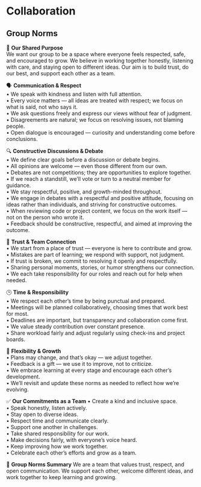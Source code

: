 # Collaboration

## Group Norms

💠 **Our Shared Purpose**  
We want our group to be a space where everyone feels respected, safe, and
encouraged to grow. We believe in working together honestly, listening with
care, and staying open to different ideas. Our aim is to build trust, do our
best, and support each other as a team.

🗣️ **Communication & Respect**  
• We speak with kindness and listen with full attention.  
• Every voice matters — all ideas are treated with respect; we focus on
what is said, not who says it.  
• We ask questions freely and express our views without fear of judgment.  
• Disagreements are natural; we focus on resolving issues, not blaming
people.  
• Open dialogue is encouraged — curiosity and understanding come before
conclusions.

🔍 **Constructive Discussions & Debate**  
• We define clear goals before a discussion or debate begins.  
• All opinions are welcome — even those different from our own.  
• Debates are not competitions; they are opportunities to explore together.  
• If we reach a standstill, we’ll vote or turn to a neutral member for
guidance.  
• We stay respectful, positive, and growth-minded throughout.  
• We engage in debates with a respectful and positive attitude, focusing on
ideas rather than individuals, and striving for constructive outcomes.  
• When reviewing code or project content, we focus on the work itself — not
on the person who wrote it.  
• Feedback should be constructive, respectful, and aimed at improving the
outcome.  

🤝 **Trust & Team Connection**  
• We start from a place of trust — everyone is here to contribute and grow.  
• Mistakes are part of learning; we respond with support, not judgment.  
• If trust is broken, we commit to resolving it openly and respectfully.  
• Sharing personal moments, stories, or humor strengthens our connection.  
• We each take responsibility for our roles and reach out for help when
needed.  

🕒 **Time & Responsibility**  
• We respect each other’s time by being punctual and prepared.  
• Meetings will be planned collaboratively, choosing times that work best
for most.  
• Deadlines are important, but transparency and collaboration come first.  
• We value steady contribution over constant presence.  
• Share workload fairly and adjust regularly using check-ins and project
boards.

🔁 **Flexibility & Growth**  
• Plans may change, and that’s okay — we adjust together.  
• Feedback is a gift — we use it to improve, not to criticize.  
• We embrace learning at every stage and encourage each other’s
development.  
• We’ll revisit and update these norms as needed to reflect how we’re
evolving.  

✅ **Our Commitments as a Team**
• Create a kind and inclusive space.  
• Speak honestly, listen actively.  
• Stay open to diverse ideas.  
• Respect time and communicate clearly.  
• Support one another in challenges.  
• Take shared responsibility for our work.  
• Make decisions fairly, with everyone’s voice heard.  
• Keep improving how we work together.  
• Celebrate each other’s efforts and grow as a team.  

📌 **Group Norms Summary**
We are a team that values trust, respect, and open communication. We
support each other, welcome different ideas, and work together to keep
learning and growing.
